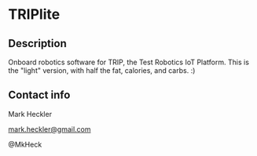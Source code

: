 # TRIPlite

## Description

Onboard robotics software for TRIP, the Test Robotics IoT Platform. This is the "light" version, with half the fat, calories, and carbs.  :)

## Contact info

Mark Heckler

mark.heckler@gmail.com

@MkHeck


